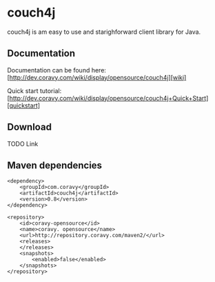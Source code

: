 couch4j
=======

couch4j is am easy to use and starighforward client library for Java.

Documentation
-------------

Documentation can be found here:  
[http://dev.coravy.com/wiki/display/opensource/couch4j][wiki]

Quick start tutorial:  
[http://dev.coravy.com/wiki/display/opensource/couch4j+Quick+Start][quickstart]

Download
--------

TODO Link


Maven dependencies
------------------

	<dependency>
    	<groupId>com.coravy</groupId>
    	<artifactId>couch4j</artifactId>
    	<version>0.8</version>
	</dependency>
	
	<repository>
	    <id>coravy-opensource</id>
	    <name>coravy. opensource</name>
	    <url>http://repository.coravy.com/maven2/</url>
	    <releases>
	    </releases>
	    <snapshots>
	        <enabled>false</enabled>
	    </snapshots>
	</repository>
	

[wiki]: http://dev.coravy.com/wiki/display/opensource/couch4j  "couch4j documentation"
[quickstart]: http://dev.coravy.com/wiki/display/opensource/couch4j+Quick+Start "5 minute quickstart"